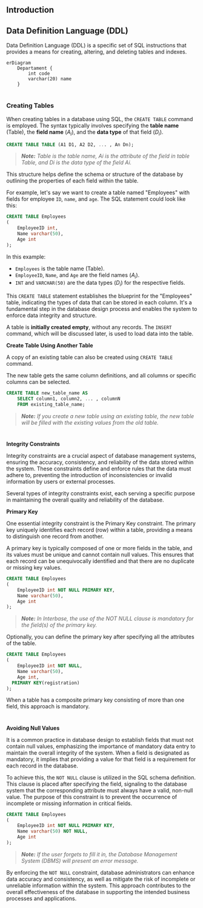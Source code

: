 ## Introduction


## Data Definition Language (DDL)

Data Definition Language (DDL) is a specific set of SQL instructions that provides a means for creating, altering, and deleting tables and indexes.

```mermaid
erDiagram
    Departament {
        int code
        varchar(20) name
    }
```

# 

### Creating Tables

When creating tables in a database using SQL, the `CREATE TABLE` command is employed. The syntax typically involves specifying the **table name** (Table), the **field name** ($A_i$), and the **data type** of that field ($D_i$). 

```sql
CREATE TABLE TABLE (A1 D1, A2 D2, ... , An Dn);
```

> ***Note:** Table is the table name, Ai is the attribute of the field in table Table, and Di is the data type of the field Ai.*

This structure helps define the schema or structure of the database by outlining the properties of each field within the table.

For example, let's say we want to create a table named "Employees" with fields for employee `ID`, `name`, and `age`. The SQL statement could look like this:

```sql
CREATE TABLE Employees
(
    EmployeeID int,
    Name varchar(50),
    Age int
);
```

In this example:
- `Employees` is the table name (Table).
- `EmployeeID`, `Name`, and `Age` are the field names ($A_i$).
- `INT` and `VARCHAR(50)` are the data types ($D_i$) for the respective fields.

This `CREATE TABLE` statement establishes the blueprint for the "Employees" table, indicating the types of data that can be stored in each column. It's a fundamental step in the database design process and enables the system to enforce data integrity and structure.

A table is **initially created empty**, without any records. The `INSERT` command, which will be discussed later, is used to load data into the table.


**Create Table Using Another Table**

A copy of an existing table can also be created using `CREATE TABLE` command. 

The new table gets the same column definitions, and all columns or specific columns can be selected. 

```sql
CREATE TABLE new_table_name AS
    SELECT column1, column2, ... , columnN 
    FROM existing_table_name;
```

> ***Note:** If you create a new table using an existing table, the new table will be filled with the existing values from the old table.*

#

**Integrity Constraints**

Integrity constraints are a crucial aspect of database management systems, ensuring the accuracy, consistency, and reliability of the data stored within the system. These constraints define and enforce rules that the data must adhere to, preventing the introduction of inconsistencies or invalid information by users or external processes. 

Several types of integrity constraints exist, each serving a specific purpose in maintaining the overall quality and reliability of the database.

**Primary Key**

One essential integrity constraint is the Primary Key constraint. The primary key uniquely identifies each record (row) within a table, providing a means to distinguish one record from another. 

A primary key is typically composed of one or more fields in the table, and its values must be unique and cannot contain null values. This ensures that each record can be unequivocally identified and that there are no duplicate or missing key values.

```sql
CREATE TABLE Employees
(
    EmployeeID int NOT NULL PRIMARY KEY,
    Name varchar(50),
    Age int
);
```

> ***Note:** In Interbase, the use of the NOT NULL clause is mandatory for the field(s) of the primary key.*

Optionally, you can define the primary key after specifying all the attributes of the table. 

```sql
CREATE TABLE Employees
(
    EmployeeID int NOT NULL,
    Name varchar(50),
    Age int,
  PRIMARY KEY(registration)
);
```

When a table has a composite primary key consisting of more than one field, this approach is mandatory.

#

**Avoiding Null Values**

It is a common practice in database design to establish fields that must not contain null values, emphasizing the importance of mandatory data entry to maintain the overall integrity of the system. When a field is designated as mandatory, it implies that providing a value for that field is a requirement for each record in the database.

To achieve this, the `NOT NULL` clause is utilized in the SQL schema definition. This clause is placed after specifying the field, signaling to the database system that the corresponding attribute must always have a valid, non-null value. The purpose of this constraint is to prevent the occurrence of incomplete or missing information in critical fields.

```sql
CREATE TABLE Employees
(
    EmployeeID int NOT NULL PRIMARY KEY,
    Name varchar(50) NOT NULL,
    Age int
);
```

> ***Note:** If the user forgets to fill it in, the Database Management System (DBMS) will present an error message.*

By enforcing the `NOT NULL` constraint, database administrators can enhance data accuracy and consistency, as well as mitigate the risk of incomplete or unreliable information within the system. This approach contributes to the overall effectiveness of the database in supporting the intended business processes and applications.








